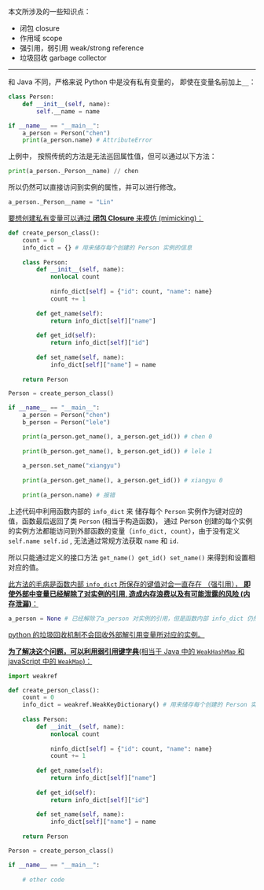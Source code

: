 本文所涉及的一些知识点：

- 闭包 closure
- 作用域 scope
- 强引用，弱引用 weak/strong reference
- 垃圾回收 garbage collector

---

和 Java 不同，严格来说 Python 中是没有私有变量的， 即使在变量名前加上`__`：

```python
class Person:
    def __init__(self, name):
        self.__name = name

if __name__ == "__main__":
    a_person = Person("chen")
    print(a_person.name) # AttributeError
```

上例中， 按照传统的方法是无法巡回属性值，但可以通过以下方法：

```python
print(a_person._Person__name) // chen
```

所以仍然可以直接访问到实例的属性，并可以进行修改。

```python
a_person._Person__name = "Lin"
```



<u>要想创建私有变量可以通过 **闭包 Closure** 来模仿 (mimicking)：</u>

```python
def create_person_class():
    count = 0
    info_dict = {} # 用来储存每个创建的 Person 实例的信息
    
    class Person:
        def __init__(self, name):
            nonlocal count
            
            ninfo_dict[self] = {"id": count, "name": name}
            count += 1
        
        def get_name(self):
            return info_dict[self]["name"]
       	
        def get_id(self):
            return info_dict[self]["id"]
        
        def set_name(self, name):
            info_dict[self]["name"] = name
    
    return Person

Person = create_person_class()

if __name__ == "__main__":
    a_person = Person("chen")
    b_person = Person("lele")

    print(a_person.get_name(), a_person.get_id()) # chen 0
	
    print(b_person.get_name(), b_person.get_id()) # lele 1
    
    a_person.set_name("xiangyu") 
    
    print(a_person.get_name(), a_person.get_id()) # xiangyu 0
    
    print(a_person.name) # 报错
```

上述代码中利用函数内部的 `info_dict` 来 储存每个 `Person` 实例作为键对应的值，函数最后返回了类 `Person` (相当于构造函数)， 通过 Person 创建的每个实例的实例方法都能访问到外部函数的变量（`info_dict, count`），由于没有定义 `self.name self.id` , 无法通过常规方法获取 `name` 和 `id`.

所以只能通过定义的接口方法 `get_name() get_id() set_name()` 来得到和设置相对应的值。

<u>此方法的毛病是函数内部 `info_dict` 所保存的键值对会一直存在 （强引用）， **即使外部中变量已经解除了对实例的引用, 造成内存浪费以及有可能泄露的风险 (内存泄漏)**：</u>

```python
a_person = None # 已经解除了a_person 对实例的引用，但是函数内部 info_dict 仍然会有相对应# 的健用来引用实例
```

<u>python 的垃圾回收机制不会回收外部解引用变量所对应的实例。</u>



<u>**为了解决这个问题，可以利用弱引用键字典**(相当于 Java 中的 `WeakHashMap` 和 javaScript 中的 `WeakMap`)：</u>

```python
import weakref

def create_person_class():
    count = 0
    info_dict = weakref.WeakKeyDictionary() # 用来储存每个创建的 Person 实例的信息
    
    class Person:
        def __init__(self, name):
            nonlocal count
            
            ninfo_dict[self] = {"id": count, "name": name}
            count += 1
        
        def get_name(self):
            return info_dict[self]["name"]
       	
        def get_id(self):
            return info_dict[self]["id"]
        
        def set_name(self, name):
            info_dict[self]["name"] = name
    
    return Person

Person = create_person_class()

if __name__ == "__main__":
    
    # other code
```



